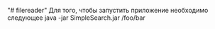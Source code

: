 "# filereader" 
Для того, чтобы запустить приложение необходимо следующее
java -jar SimpleSearch.jar /foo/bar
